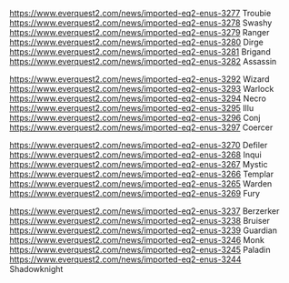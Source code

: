 https://www.everquest2.com/news/imported-eq2-enus-3277 Troubie
https://www.everquest2.com/news/imported-eq2-enus-3278 Swashy
https://www.everquest2.com/news/imported-eq2-enus-3279 Ranger
https://www.everquest2.com/news/imported-eq2-enus-3280 Dirge
https://www.everquest2.com/news/imported-eq2-enus-3281 Brigand
https://www.everquest2.com/news/imported-eq2-enus-3282 Assassin


https://www.everquest2.com/news/imported-eq2-enus-3292 Wizard
https://www.everquest2.com/news/imported-eq2-enus-3293 Warlock
https://www.everquest2.com/news/imported-eq2-enus-3294 Necro
https://www.everquest2.com/news/imported-eq2-enus-3295 Illu
https://www.everquest2.com/news/imported-eq2-enus-3296 Conj
https://www.everquest2.com/news/imported-eq2-enus-3297 Coercer

https://www.everquest2.com/news/imported-eq2-enus-3270 Defiler
https://www.everquest2.com/news/imported-eq2-enus-3268 Inqui
https://www.everquest2.com/news/imported-eq2-enus-3267 Mystic
https://www.everquest2.com/news/imported-eq2-enus-3266 Templar
https://www.everquest2.com/news/imported-eq2-enus-3265 Warden
https://www.everquest2.com/news/imported-eq2-enus-3269 Fury

https://www.everquest2.com/news/imported-eq2-enus-3237 Berzerker
https://www.everquest2.com/news/imported-eq2-enus-3238 Bruiser
https://www.everquest2.com/news/imported-eq2-enus-3239 Guardian
https://www.everquest2.com/news/imported-eq2-enus-3246 Monk
https://www.everquest2.com/news/imported-eq2-enus-3245 Paladin
https://www.everquest2.com/news/imported-eq2-enus-3244 Shadowknight

